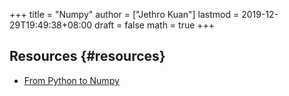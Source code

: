 +++
title = "Numpy"
author = ["Jethro Kuan"]
lastmod = 2019-12-29T19:49:38+08:00
draft = false
math = true
+++

## Resources {#resources}

-   [From Python to Numpy](https://www.labri.fr/perso/nrougier/from-python-to-numpy/)
